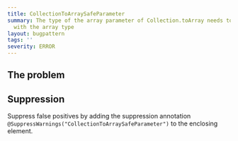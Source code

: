 ```yaml
---
title: CollectionToArraySafeParameter
summary: The type of the array parameter of Collection.toArray needs to be compatible
  with the array type
layout: bugpattern
tags: ''
severity: ERROR
---
```


<!--
*** AUTO-GENERATED, DO NOT MODIFY ***
To make changes, edit the @BugPattern annotation or the explanation in docs/bugpattern.
-->


## The problem


## Suppression
Suppress false positives by adding the suppression annotation `@SuppressWarnings("CollectionToArraySafeParameter")` to the enclosing element.
